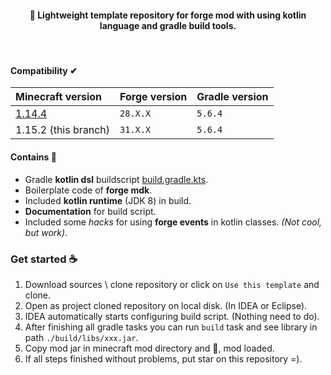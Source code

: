 <h4 align="center">🐛 Lightweight template repository for forge mod with using kotlin language and gradle build tools.</h4>

<br/>

#### Compatibility ✔

| Minecraft version | Forge version | Gradle version |
|:--- |:--- |:--- |
|[1.14.4](https://github.com/MairwunNx/Minecraft-Forge-Kotlin-Mod-Template/tree/FORGE-1.14.4)  | `28.X.X` | `5.6.4` |
|1.15.2 (this branch) | `31.X.X` | `5.6.4` |

#### Contains 🧐

- Gradle **kotlin dsl** buildscript [build.gradle.kts](/build.gradle.kts).
- Boilerplate code of **forge mdk**.
- Included **kotlin runtime** (JDK 8) in build.
- **Documentation** for build script.
- Included some *hacks* for using **forge events** in kotlin classes. *(Not cool, but work)*.

### Get started ☕

1. Download sources \ clone repository or click on `Use this template` and clone.
2. Open as project cloned repository on local disk. (In IDEA or Eclipse).
3. IDEA automatically starts configuring build script. (Nothing need to do).
4. After finishing all gradle tasks you can run `build` task and see library in path `./build/libs/xxx.jar`.
5. Copy mod jar in minecraft mod directory and 🎉, mod loaded.
6. If all steps finished without problems, put star on this repository =).
